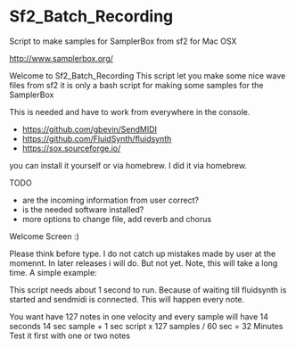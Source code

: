 # Sf2_Batch_Recording
Script to make samples for SamplerBox from sf2 for Mac OSX

http://www.samplerbox.org/

Welcome to Sf2_Batch_Recording 
This script let you make some nice wave files from sf2 
it is only a bash script for making some samples for the SamplerBox

This is needed and have to work from everywhere in the console.

- https://github.com/gbevin/SendMIDI
- https://github.com/FluidSynth/fluidsynth
- https://sox.sourceforge.io/

you can install it yourself or via homebrew. I did it via homebrew.

TODO
- are the incoming information from user correct?
- is the needed software installed?
- more options to change file, add reverb and chorus


Welcome Screen :)

Please think before type. I do not catch up mistakes made by user at the momennt.
In later releases i will do. But not yet.
Note, this will take a long time. A simple example:
 
This script needs about 1 second to run. Because of waiting till fluidsynth is started
and sendmidi is connected. This will happen every note.

You want have 127 notes in one velocity and every sample will have 14 seconds
14 sec sample + 1 sec script x 127 samples / 60 sec = 32 Minutes
Test it first with one or two notes

